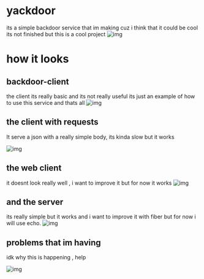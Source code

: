 # yackdoor

its a simple backdoor service that im making cuz i think that it could be cool
its not finished but this is a cool project
![img](https://media.discordapp.net/attachments/887003170377719840/892876304687452210/Screen_Shot_2021-09-29_at_15.51.28.png)


# how it looks

## backdoor-client
the client its really basic and its not really useful
its just an example of how to use this service and thats all
![img](https://media.discordapp.net/attachments/820472030474272769/895116411503013948/Screen_Shot_2021-10-05_at_20.12.36.png)

## the client with requests

It serve a json with  a really simple body, its kinda slow but it works

![img](https://media.discordapp.net/attachments/820472030474272769/895828709024608306/Screen_Shot_2021-10-07_at_19.21.25.png)


## the web client 
it doesnt look really well , i want to improve it but for now it works 
![img](https://media.discordapp.net/attachments/820472030474272769/895828472184840242/Screen_Shot_2021-10-07_at_19.22.15.png?width=1062&height=941)


## and the server
its really simple but it works and i want to improve it with fiber but for now i will use echo.
![img](https://media.discordapp.net/attachments/820472030474272769/895116416947200010/Screen_Shot_2021-10-05_at_20.12.45.png?width=1206&height=942)


## problems that im having

idk why this is happening , help

![img](https://pbs.twimg.com/media/FBI5MhfWUAAhUej?format=jpg&name=large)